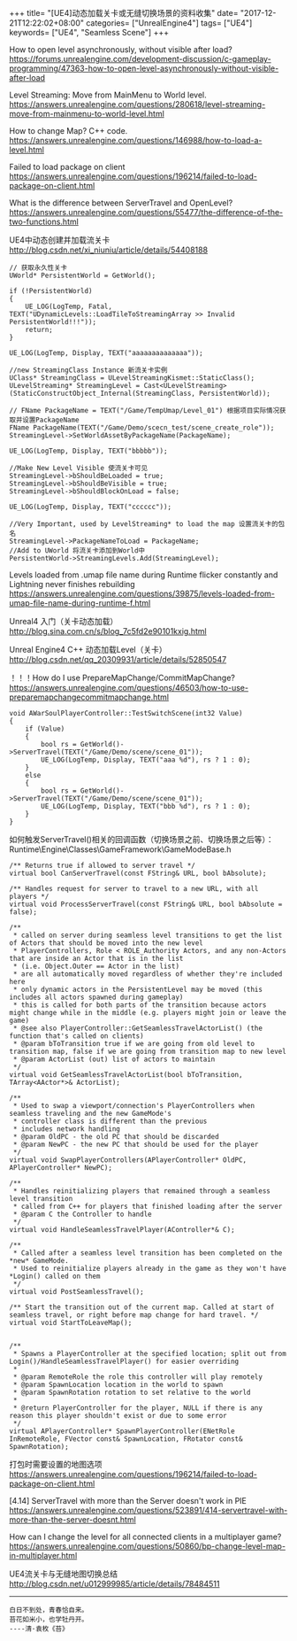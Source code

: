 +++
title= "[UE4]动态加载关卡或无缝切换场景的资料收集"
date= "2017-12-21T12:22:02+08:00"
categories= ["UnrealEngine4"]
tags= ["UE4"]
keywords= ["UE4", "Seamless Scene"]
+++

How to open level asynchronously, without visible after load?  
https://forums.unrealengine.com/development-discussion/c-gameplay-programming/47363-how-to-open-level-asynchronously-without-visible-after-load

Level Streaming: Move from MainMenu to World level.  
https://answers.unrealengine.com/questions/280618/level-streaming-move-from-mainmenu-to-world-level.html

How to change Map? C++ code.  
https://answers.unrealengine.com/questions/146988/how-to-load-a-level.html

Failed to load package on client  
https://answers.unrealengine.com/questions/196214/failed-to-load-package-on-client.html

What is the difference between ServerTravel and OpenLevel?  
https://answers.unrealengine.com/questions/55477/the-difference-of-the-two-functions.html

UE4中动态创建并加载流关卡  
http://blog.csdn.net/xi_niuniu/article/details/54408188

	// 获取永久性关卡  
	UWorld* PersistentWorld = GetWorld();

	if (!PersistentWorld)
	{
		UE_LOG(LogTemp, Fatal, TEXT("UDynamicLevels::LoadTileToStreamingArray >> Invalid PersistentWorld!!!"));
		return;
	}

	UE_LOG(LogTemp, Display, TEXT("aaaaaaaaaaaaaa"));

	//new StreamingClass Instance 新流关卡实例  
	UClass* StreamingClass = ULevelStreamingKismet::StaticClass();
	ULevelStreaming* StreamingLevel = Cast<ULevelStreaming>(StaticConstructObject_Internal(StreamingClass, PersistentWorld));

	// FName PackageName = TEXT("/Game/TempUmap/Level_01") 根据项目实际情况获取并设置PackageName  
	FName PackageName(TEXT("/Game/Demo/scecn_test/scene_create_role"));
	StreamingLevel->SetWorldAssetByPackageName(PackageName);

	UE_LOG(LogTemp, Display, TEXT("bbbbb"));

	//Make New Level Visible 使流关卡可见  
	StreamingLevel->bShouldBeLoaded = true;
	StreamingLevel->bShouldBeVisible = true;
	StreamingLevel->bShouldBlockOnLoad = false;

	UE_LOG(LogTemp, Display, TEXT("cccccc"));

	//Very Important, used by LevelStreaming* to load the map 设置流关卡的包名  
	StreamingLevel->PackageNameToLoad = PackageName;
	//Add to UWorld 将流关卡添加到World中  
	PersistentWorld->StreamingLevels.Add(StreamingLevel);


Levels loaded from .umap file name during Runtime flicker constantly and Lightning never finishes rebuilding  
https://answers.unrealengine.com/questions/39875/levels-loaded-from-umap-file-name-during-runtime-f.html

Unreal4 入门（关卡动态加载）  
http://blog.sina.com.cn/s/blog_7c5fd2e90101kxig.html

Unreal Engine4 C++ 动态加载Level（关卡）  
http://blog.csdn.net/qq_20309931/article/details/52850547

！！！How do I use PrepareMapChange/CommitMapChange?  
https://answers.unrealengine.com/questions/46503/how-to-use-preparemapchangecommitmapchange.html


	void AWarSoulPlayerController::TestSwitchScene(int32 Value)
	{
		if (Value)
		{
			bool rs = GetWorld()->ServerTravel(TEXT("/Game/Demo/scene/scene_01"));
			UE_LOG(LogTemp, Display, TEXT("aaa %d"), rs ? 1 : 0);
		}
		else
		{
			bool rs = GetWorld()->ServerTravel(TEXT("/Game/Demo/scene/scene_01"));
			UE_LOG(LogTemp, Display, TEXT("bbb %d"), rs ? 1 : 0);
		}
	}

如何触发ServerTravel()相关的回调函数（切换场景之前、切换场景之后等）：  
Runtime\Engine\Classes\GameFramework\GameModeBase.h

	/** Returns true if allowed to server travel */
	virtual bool CanServerTravel(const FString& URL, bool bAbsolute);

	/** Handles request for server to travel to a new URL, with all players */
	virtual void ProcessServerTravel(const FString& URL, bool bAbsolute = false);

	/** 
	 * called on server during seamless level transitions to get the list of Actors that should be moved into the new level
	 * PlayerControllers, Role < ROLE_Authority Actors, and any non-Actors that are inside an Actor that is in the list
	 * (i.e. Object.Outer == Actor in the list)
	 * are all automatically moved regardless of whether they're included here
	 * only dynamic actors in the PersistentLevel may be moved (this includes all actors spawned during gameplay)
	 * this is called for both parts of the transition because actors might change while in the middle (e.g. players might join or leave the game)
	 * @see also PlayerController::GetSeamlessTravelActorList() (the function that's called on clients)
	 * @param bToTransition true if we are going from old level to transition map, false if we are going from transition map to new level
	 * @param ActorList (out) list of actors to maintain
	 */
	virtual void GetSeamlessTravelActorList(bool bToTransition, TArray<AActor*>& ActorList);

	/**
	 * Used to swap a viewport/connection's PlayerControllers when seamless traveling and the new GameMode's
	 * controller class is different than the previous
	 * includes network handling
	 * @param OldPC - the old PC that should be discarded
	 * @param NewPC - the new PC that should be used for the player
	 */
	virtual void SwapPlayerControllers(APlayerController* OldPC, APlayerController* NewPC);

	/**
	 * Handles reinitializing players that remained through a seamless level transition
	 * called from C++ for players that finished loading after the server
	 * @param C the Controller to handle
	 */
	virtual void HandleSeamlessTravelPlayer(AController*& C);

	/**
	 * Called after a seamless level transition has been completed on the *new* GameMode.
	 * Used to reinitialize players already in the game as they won't have *Login() called on them
	 */
	virtual void PostSeamlessTravel();

	/** Start the transition out of the current map. Called at start of seamless travel, or right before map change for hard travel. */
	virtual void StartToLeaveMap();


	/**
	 * Spawns a PlayerController at the specified location; split out from Login()/HandleSeamlessTravelPlayer() for easier overriding
	 *
	 * @param RemoteRole the role this controller will play remotely
	 * @param SpawnLocation location in the world to spawn
	 * @param SpawnRotation rotation to set relative to the world
	 *
	 * @return PlayerController for the player, NULL if there is any reason this player shouldn't exist or due to some error
	 */
	virtual APlayerController* SpawnPlayerController(ENetRole InRemoteRole, FVector const& SpawnLocation, FRotator const& SpawnRotation);


打包时需要设置的地图选项  
https://answers.unrealengine.com/questions/196214/failed-to-load-package-on-client.html

[4.14] ServerTravel with more than the Server doesn't work in PIE  
https://answers.unrealengine.com/questions/523891/414-servertravel-with-more-than-the-server-doesnt.html

How can I change the level for all connected clients in a multiplayer game?  
https://answers.unrealengine.com/questions/50860/bp-change-level-map-in-multiplayer.html

UE4流关卡与无缝地图切换总结  
http://blog.csdn.net/u012999985/article/details/78484511

***
`白日不到处，青春恰自来。`  
`苔花如米小，也学牡丹开。`  
`----清·袁枚《苔》`